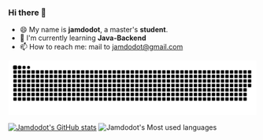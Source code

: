 ### Hi there 👋

<!--
**jamdodot/jamdodot** is a ✨ _special_ ✨ repository because its `README.md` (this file) appears on your GitHub profile.

Here are some ideas to get you started:

- 🔭 I’m currently working on ...
- 🌱 I’m currently learning ...
- 👯 I’m looking to collaborate on ...
- 🤔 I’m looking for help with ...
- 💬 Ask me about ...
- 📫 How to reach me: ...
- 😄 Pronouns: ...
- ⚡ Fun fact: ...
-->
- 😄 My name is **jamdodot**,  a master's **student**.
- 🔭 I'm currently learning **Java-Backend**
- 📫 How to reach me: mail to jamdodot@gmail.com

<picture>
  <source media="(prefers-color-scheme: dark)" srcset="https://raw.githubusercontent.com/jamdodot/jamdodot/output/github-contribution-grid-snake-dark.svg">
  <source media="(prefers-color-scheme: light)" srcset="https://raw.githubusercontent.com/jamdodot/jamdodot/output/github-contribution-grid-snake.svg">
  <img  alt="github contribution grid snake animation" src="https://raw.githubusercontent.com/jamdodot/jamdodot/output/github-contribution-grid-snake.svg">
</picture>          

[![Jamdodot's GitHub stats](https://github-readme-stats.vercel.app/api?username=jamdodot&show_icons=true&theme=radical)](https://github.com/anuraghazra/github-readme-stats)
![Jamdodot's Most used languages](https://github-readme-stats.vercel.app/api/top-langs/?username=jamdodot&layout=compact&hide_border=true&langs_count=10)

